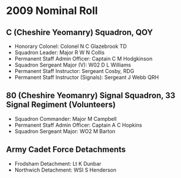 # 2009 Nominal Roll

## C (Cheshire Yeomanry) Squadron, QOY

* Honorary Colonel: Colonel N C Glazebrook TD
* Squadron Leader: Major R W N Collis
* Permanent Staff Admin Officer: Captain C M Hodgkinson
* Squadron Sergeant Major (V): W02 D L Williams
* Permanent Staff Instructor: Sergeant Cosby, RDG
* Permanent Staff Instructor (Signals): Sergeant J Webb QRH

## 80 (Cheshire Yeomanry) Signal Squadron, 33 Signal Regiment (Volunteers)

* Squadron Commander: Major M Campbell
* Permanent Staff Admin Officer: Captain A C Hopkins
* Squadron Sergeant Major: WO2 M Barton

## Army Cadet Force Detachments

* Frodsham Detachment: Lt K Dunbar
* Northwich Detachment: WSI S Henderson
